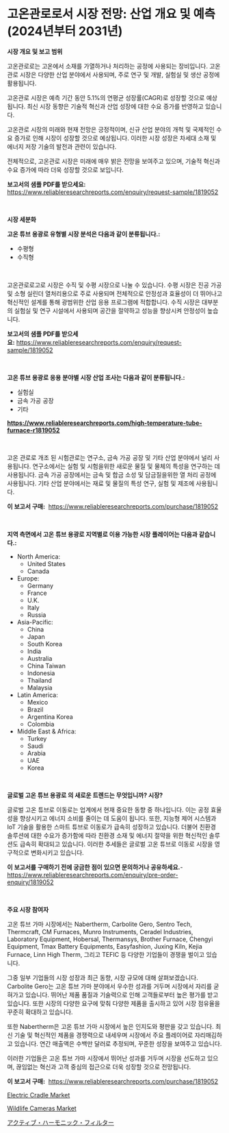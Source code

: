 <p><h1>고온관로로서 시장 전망: 산업 개요 및 예측 (2024년부터 2031년)</h1></p><p><strong>시장 개요 및 보고 범위</strong></p>
<p><p>고온관로로는 고온에서 소재를 가열하거나 처리하는 공정에 사용되는 장비입니다. 고온관로 시장은 다양한 산업 분야에서 사용되며, 주로 연구 및 개발, 실험실 및 생산 공정에 활용됩니다. </p><p>고온관로 시장은 예측 기간 동안 5.1%의 연평균 성장률(CAGR)로 성장할 것으로 예상됩니다. 최신 시장 동향은 기술적 혁신과 산업 성장에 대한 수요 증가를 반영하고 있습니다.</p><p>고온관로 시장의 미래와 현재 전망은 긍정적이며, 신규 산업 분야의 개척 및 국제적인 수요 증가로 인해 시장이 성장할 것으로 예상됩니다. 이러한 시장 성장은 차세대 소재 및 에너지 저장 기술의 발전과 관련이 있습니다.</p><p>전체적으로, 고온관로 시장은 미래에 매우 밝은 전망을 보여주고 있으며, 기술적 혁신과 수요 증가에 따라 더욱 성장할 것으로 보입니다.</p></p>
<p><strong>보고서의 샘플 PDF를 받으세요:</strong> <a href="https://www.reliableresearchreports.com/enquiry/request-sample/1819052">https://www.reliableresearchreports.com/enquiry/request-sample/1819052</a></p>
<p>&nbsp;</p>
<p><strong>시장 세분화</strong></p>
<p><strong>고온 튜브 용광로 유형별 시장 분석은 다음과 같이 분류됩니다.:</strong></p>
<p><ul><li>수평형</li><li>수직형</li></ul></p>
<p>&nbsp;</p>
<p><p>고온관로로고로 시장은 수직 및 수평 시장으로 나눌 수 있습니다. 수평 시장은 진공 가공 및 소형 실린더 열처리용으로 주로 사용되며 전체적으로 안정성과 효율성이 더 뛰어나고 혁신적인 설계를 통해 광범위한 산업 응용 프로그램에 적합합니다. 수직 시장은 대부분의 실험실 및 연구 시설에서 사용되며 공간을 절약하고 성능을 향상시켜 안정성이 높습니다.</p></p>
<p><strong>보고서의 샘플 PDF를 받으세요:</strong>&nbsp;<a href="https://www.reliableresearchreports.com/enquiry/request-sample/1819052">https://www.reliableresearchreports.com/enquiry/request-sample/1819052</a></p>
<p>&nbsp;</p>
<p><strong> 고온 튜브 용광로 응용 분야별 시장 산업 조사는 다음과 같이 분류됩니다.:</strong></p>
<p><ul><li>실험실</li><li>금속 가공 공장</li><li>기타</li></ul></p>
<p><strong><a href="https://www.reliableresearchreports.com/high-temperature-tube-furnace-r1819052">https://www.reliableresearchreports.com/high-temperature-tube-furnace-r1819052</a></strong></p>
<p>&nbsp;</p>
<p><p>고온 관로로 개조 된 시험관로는 연구소, 금속 가공 공장 및 기타 산업 분야에서 널리 사용됩니다. 연구소에서는 실험 및 시험을위한 새로운 물질 및 물체의 특성을 연구하는 데 사용됩니다. 금속 가공 공장에서는 금속 및 합금 소성 및 담금질을위한 열 처리 공정에 사용됩니다. 기타 산업 분야에서는 재료 및 물질의 특성 연구, 실험 및 제조에 사용됩니다.</p></p>
<p><strong>이 보고서 구매:</strong>&nbsp; <a href="https://www.reliableresearchreports.com/purchase/1819052">https://www.reliableresearchreports.com/purchase/1819052</a></p>
<p>&nbsp;</p>
<p><strong>지역 측면에서 고온 튜브 용광로 지역별로 이용 가능한 시장 플레이어는 다음과 같습니다.:</strong></p>
<p><ul>
    <li>
        North America:
        <ul>
            <li>United States</li>
            <li>Canada</li>
        </ul>
    </li>
    <li>
        Europe:
        <ul>
            <li>Germany</li>
            <li>France</li>
            <li>U.K.</li>
            <li>Italy</li>
            <li>Russia</li>
        </ul>
    </li>
    <li>
        Asia-Pacific:
        <ul>
            <li>China</li>
            <li>Japan</li>
            <li>South Korea</li>
            <li>India</li>
            <li>Australia</li>
            <li>China Taiwan</li>
            <li>Indonesia</li>
            <li>Thailand</li>
            <li>Malaysia</li>
        </ul>
    </li>
    <li>
        Latin America:
        <ul>
            <li>Mexico</li>
            <li>Brazil</li>
            <li>Argentina Korea</li>
            <li>Colombia</li>
        </ul>
    </li>
    <li>
        Middle East & Africa:
        <ul>
            <li>Turkey</li>
            <li>Saudi</li>
            <li>Arabia</li>
            <li>UAE</li>
            <li>Korea</li>
        </ul>
    </li>
    </ul></p>
<p>&nbsp;</p>
<p><strong>글로벌 고온 튜브 용광로 의 새로운 트렌드는 무엇입니까? 시장?</strong></p>
<p><p>글로벌 고온 튜브로 이동로는 업계에서 현재 중요한 동향 중 하나입니다. 이는 공정 효율성을 향상시키고 에너지 소비를 줄이는 데 도움이 됩니다. 또한, 지능형 제어 시스템과 IoT 기술을 활용한 스마트 튜브로 이동로가 급속히 성장하고 있습니다. 더불어 친환경 솔루션에 대한 수요가 증가함에 따라 친환경 소재 및 에너지 절약을 위한 혁신적인 솔루션도 급속히 확대되고 있습니다. 이러한 추세들은 글로벌 고온 튜브로 이동로 시장을 영구적으로 변화시키고 있습니다.</p></p>
<p><strong>이 보고서를 구매하기 전에 궁금한 점이 있으면 문의하거나 공유하세요.</strong>- <a href="https://www.reliableresearchreports.com/enquiry/pre-order-enquiry/1819052">https://www.reliableresearchreports.com/enquiry/pre-order-enquiry/1819052</a></p>
<p>&nbsp;</p>
<p><strong>주요 시장 참여자</strong></p>
<p><p>고온 튜브 가마 시장에서는 Nabertherm, Carbolite Gero, Sentro Tech, Thermcraft, CM Furnaces, Munro Instruments, Ceradel Industries, Laboratory Equipment, Hobersal, Thermansys, Brother Furnace, Chengyi Equipment, Tmax Battery Equipments, Easyfashion, Juxing Kiln, Kejia Furnace, Linn High Therm, 그리고 TEFIC 등 다양한 기업들이 경쟁을 벌이고 있습니다.</p><p>그중 일부 기업들의 시장 성장과 최근 동향, 시장 규모에 대해 살펴보겠습니다. Carbolite Gero는 고온 튜브 가마 분야에서 우수한 성과를 거두며 시장에서 자리를 굳혀가고 있습니다. 뛰어난 제품 품질과 기술력으로 인해 고객들로부터 높은 평가를 받고 있습니다. 또한 시장의 다양한 요구에 맞춰 다양한 제품을 출시하고 있어 시장 점유율을 꾸준히 확대하고 있습니다.</p><p>또한 Nabertherm은 고온 튜브 가마 시장에서 높은 인지도와 평판을 갖고 있습니다. 최신 기술 및 혁신적인 제품을 경쟁력으로 내세우며 시장에서 주요 플레이어로 자리매김하고 있습니다. 연간 매출액은 수백만 달러로 추정되며, 꾸준한 성장을 보여주고 있습니다.</p><p>이러한 기업들은 고온 튜브 가마 시장에서 뛰어난 성과를 거두며 시장을 선도하고 있으며, 끊임없는 혁신과 고객 중심의 접근으로 더욱 성장할 것으로 전망됩니다.</p></p>
<p><strong>이 보고서 구매:</strong>&nbsp;&nbsp;<a href="https://www.reliableresearchreports.com/purchase/1819052">https://www.reliableresearchreports.com/purchase/1819052</a></p>
<p><p><a href="https://www.linkedin.com/pulse/electric-cradle-market-insights-cagr-trends-growth-strategies-z5f0c?trackingId=cKnYEFzeqLN%2Bw1d8sw3KeQ%3D%3D">Electric Cradle Market</a></p><p><a href="https://www.linkedin.com/pulse/wildlife-cameras-market-comprehensive-assessment-type-application-hwvlc?trackingId=W6au4LVD3X8OJpfYNaqlaQ%3D%3D">Wildlife Cameras Market</a></p><p><a href="https://github.com/lily-u-genius/Market-Research-Report-List-1/blob/main/684329732262.md">アクティブ・ハーモニック・フィルター</a></p></p>